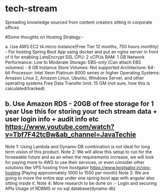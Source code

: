 # tech-stream
Spreading knowledge sourced from content creators sitting in corporate offices

#Some thoughts on Hosting Strategy:-

a. Use AWS EC2 t4.micro instance(Free Tier 12 months, 750 hours monthly) - For hosting Spring Boot App using docker and put an nginx server in front of it for enabling LetsEncrypt SSL
CPU: 2 vCPUs
RAM: 1 GB
Network Performance: Low to Moderate
Storage: EBS-only (Can attach EBS volumes) - 8 GB
Instance Store Volumes: Not supported
Architecture: 64-bit
Processor: Intel Xeon Platinum 8000 series or higher
Operating Systems: Amazon Linux 2, Amazon Linux, Ubuntu, Windows Server, and other operating systems
Free Data Transfer limit: 15 GM (not sure, how this is calculated/tracked)

b. Use Amazon RDS - 20GB of free storage for 1 year
Use this for storing your tech stream data + user login info + audit info etc
https://www.youtube.com/watch?v=Tbf7F42tcBw&ab_channel=JavaTechie
--

Note 1: Using Lambda and Dynamo DB combination is not ideal for long term vision of this product.
Note 2: We will allow this setup to run for the forseeable future and as an when the requirements increase, we will look for paying more to AWS to use their services, or even consider other solutions like VPS hosting from hostgator
https://www.hostgator.in/vps-hosting (Paying approximately 1000 to 1500 per month)
Note 3: We are going to move the entire app under one spring boot app with angular also sitting inside it.
Note 4: More research to be done on :-
Login and securing APIs
Usage of RDBMS or no sql database(dynamo db)
